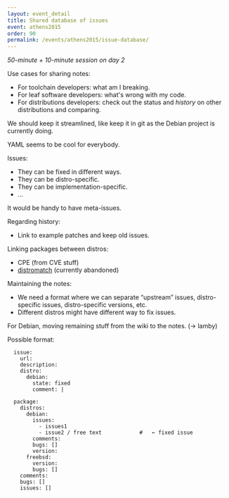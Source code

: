 ```yaml
---
layout: event_detail
title: Shared database of issues
event: athens2015
order: 90
permalink: /events/athens2015/issue-database/
---
```


*50-minute + 10-minute session on day 2*

Use cases for sharing notes:

 * For toolchain developers: what am I breaking.
 * For leaf software developers: what's wrong with my code.
 * For distributions developers: check out the status and *history* on other distributions and comparing.

We should keep it streamlined, like keep it in git as the Debian project is currently doing.

YAML seems to be cool for everybody.

Issues:

 - They can be fixed in different ways.
 - They can be distro-specific.
 - They can be implementation-specific.
 - …

It would be handy to have meta-issues.

Regarding history:

 - Link to example patches and keep old issues.

Linking packages between distros:

 - CPE (from CVE stuff)
 - [distromatch](https://wiki.debian.org/Services/distromatch) (currently abandoned)

Maintaining the notes:

 - We need a format where we can separate “upstream” issues, distro-specific issues, distro-specific versions, etc.
 - Different distros might have different way to fix issues.

For Debian, moving remaining stuff from the wiki to the notes. (→ lamby)

Possible format:

      issue:
        url:
        description:
        distro:
          debian:
            state: fixed
            comment: |

      package:
        distros:
          debian:
            issues:
              - issues1
              - issue2 / free text            #   ← fixed issue
            comments:
            bugs: []
            version:
          freebsd:
            version:
            bugs: []
        comments:
        bugs: []
        issues: []
